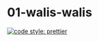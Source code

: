 # 01-walis-walis

[![code style: prettier](https://img.shields.io/badge/code_style-prettier-ff69b4.svg?style=flat-square)](https://github.com/prettier/prettier)

